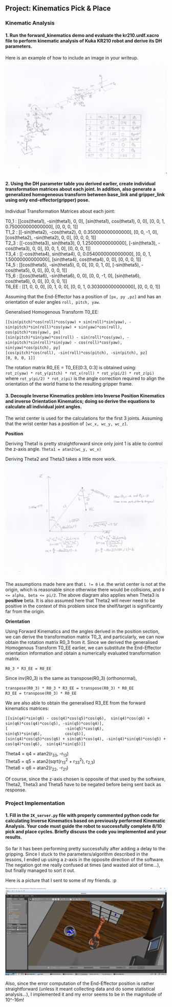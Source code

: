 ## Project: Kinematics Pick & Place

[image1]: ./images/DH_diagram.jpg
[image2]: ./images/IK_position_diagram.jpg
[image3]: ./images/performance.png

### Kinematic Analysis
#### 1. Run the forward_kinematics demo and evaluate the kr210.urdf.xacro file to perform kinematic analysis of Kuka KR210 robot and derive its DH parameters.

Here is an example of how to include an image in your writeup.

![DH Diagram][image1]

#### 2. Using the DH parameter table you derived earlier, create individual transformation matrices about each joint. In addition, also generate a generalized homogeneous transform between base_link and gripper_link using only end-effector(gripper) pose.

Individual Transformation Matrices about each joint:

T0_1 : [[cos(theta1), -sin(theta1), 0, 0], 
        [sin(theta1), cos(theta1), 0, 0], [0, 0, 1, 0.750000000000000], [0, 0, 0, 1]]  
T1_2 : [[-sin(theta2), -cos(theta2), 0, 0.350000000000000], [0, 0, -1, 0], [cos(theta2), -sin(theta2), 0, 0], [0, 0, 0, 1]]  
T2_3 : [[-cos(theta3), sin(theta3), 0, 1.25000000000000], [-sin(theta3), -cos(theta3), 0, 0], [0, 0, 1, 0], [0, 0, 0, 1]]  
T3_4 : [[-cos(theta4), sin(theta4), 0, 0.0540000000000000], [0, 0, 1, 1.50000000000000], [sin(theta4), cos(theta4), 0, 0], [0, 0, 0, 1]]  
T4_5 : [[cos(theta5), -sin(theta5), 0, 0], [0, 0, 1, 0], [-sin(theta5), -cos(theta5), 0, 0], [0, 0, 0, 1]]  
T5_6 : [[cos(theta6), -sin(theta6), 0, 0], [0, 0, -1, 0], [sin(theta6), cos(theta6), 0, 0], [0, 0, 0, 1]]  
T6_EE : [[1, 0, 0, 0], [0, 1, 0, 0], [0, 0, 1, 0.303000000000000], [0, 0, 0, 1]]  

Assuming that the End-Effector has a position of `[px, py ,pz]` and has an orientation of euler angles `roll, pitch, yaw`.

Generalised Homogenous Transform T0_EE:  
```
[[sin(pitch)*cos(roll)*cos(yaw) + sin(roll)*sin(yaw), -sin(pitch)*sin(roll)*cos(yaw) + sin(yaw)*cos(roll), cos(pitch)*cos(yaw), px]  
[sin(pitch)*sin(yaw)*cos(roll) - sin(roll)*cos(yaw), -sin(pitch)*sin(roll)*sin(yaw) - cos(roll)*cos(yaw), sin(yaw)*cos(pitch), py]  
[cos(pitch)*cos(roll), -sin(roll)*cos(pitch), -sin(pitch), pz]  
[0, 0, 0, 1]]
```

The rotation matrix R0_EE = T0_EE[0:3, 0:3] is obtained using:  
`rot_z(yaw) * rot_y(pitch) * rot_x(roll) * rot_y(pi/2) * rot_z(pi)`  
where `rot_y(pi/2) * rot_z(pi)` is the angle correction required to align the orientation of the world frame to the resulting gripper frame.

#### 3. Decouple Inverse Kinematics problem into Inverse Position Kinematics and inverse Orientation Kinematics; doing so derive the equations to calculate all individual joint angles.

The wrist center is used for the calculations for the first 3 joints.
Assuming that the wrist center has a position of `[wc_x, wc_y, wc_z]`.

**Position**

Deriving Theta1 is pretty straightforward since only joint 1 is able to control the z-axis angle.
`Theta1 = atan2(wc_y, wc_x)`

Deriving Theta2 and Theta3 takes a little more work.  
![Deriving Theta2 and Theta3][image2]

The assumptions made here are that `L != 0` i.e. the wrist center is not at the origin, which is reasonable since otherwise there would be collisions, and `0 <= alpha, beta <= pi/2`.
The above diagram also applies when Theta3 is **positive** beta. It is also assumed here that Theta2 will never need to be positive in the context of this problem since the shelf/target is significantly far from the origin.

**Orientation**

Using Forward Kinematics and the angles derived in the position section, we can derive the transformation matrix T0_3, and particularly, we can now obtain the rotation matrix R0_3 from it.
Since we derived the generalised Homogenous Transform T0_EE earlier, we can substitute the End-Effector orientation information and obtain a numerically evaluated transformation matrix.

    R0_3 * R3_EE = R0_EE

Since inv(R0_3) is the same as transpose(R0_3) (orthonormal),

    transpose(R0_3) * R0_3 * R3_EE = transpose(R0_3) * R0_EE
    R3_EE = transpose(R0_3) * R0_EE
    
We are also able to obtain the generalised R3_EE from the forward kinematics matrices:
```
[[sin(q4)*sin(q6) - cos(q4)*cos(q5)*cos(q6),  sin(q4)*cos(q6) + sin(q6)*cos(q4)*cos(q5), -sin(q5)*cos(q4)],
[                         -sin(q5)*cos(q6),                            sin(q5)*sin(q6),          cos(q5)],
[sin(q4)*cos(q5)*cos(q6) + sin(q6)*cos(q4), -sin(q4)*sin(q6)*cos(q5) + cos(q4)*cos(q6),  sin(q4)*sin(q5)]]
```

Theta4 = q4 = atan2(r<sub>33</sub>, -r<sub>13</sub>)  
Theta5 = q5 = atan2(sqrt(r<sub>13</sub><sup>2</sup> + r<sub>33</sub><sup>2</sup>), r<sub>2,3</sub>)  
Theta6 = q6 = atan2(r<sub>22</sub>, -r<sub>21</sub>)

Of course, since the z-axis chosen is opposite of that used by the software, Theta2, Theta3 and Theta5 have to be negated before being sent back as response.

### Project Implementation

#### 1. Fill in the `IK_server.py` file with properly commented python code for calculating Inverse Kinematics based on previously performed Kinematic Analysis. Your code must guide the robot to successfully complete 8/10 pick and place cycles. Briefly discuss the code you implemented and your results.

So far it has been performing pretty successfully after adding a delay to the gripping. Since I stuck to the parameters/algorithm described in the lessons, I ended up using a z-axis in the opposite direction of the software. The negation got me really confused at times (and wasted alot of time...), but finally managed to sort it out. 

Here is a picture that I sent to some of my friends. :p

![YAY][image3]

Also, since the error computation of the End-Effector position is rather straightforward (unless it meant collecting data and do some statistical analysis...), I implemented it and my error seems to be in the magnitude of 10^-16m!